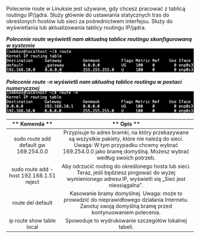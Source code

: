 Polecenie route w Linuksie jest używane, gdy chcesz pracować z tablicą routingu IP/jądra. Służy głównie do ustawiania statycznych tras do określonych hostów lub sieci za pośrednictwem interfejsu. Służy do wyświetlania lub aktualizowania tablicy routingu IP/jądra.

***Polecenie route wyświetli nam aktualną tablice routingu skonfigurowaną w systemie***
![fstab](/grafiki/3_6_4_route.png)

***Polecenie route -n wyświetli nam aktualną tablice routingu w postaci numerycznej***
![fstab](/grafiki/3_6_4_route2.png)

|                ** 						  							  								 Komenda  							 						 					**               |                                                                                                    ** 						  							  								 Opis  							 						 					**                                                                                                    |
|:--------------------------------------------------:|:------------------------------------------------------------------------------------------------------------------------------------------------------------------------------------------------------------------------:|
|    						  							  								 sudo route add default gw 169.254.0.0  							 						 					  |  						  							  								 Przypisuje to adres bramki, na który przekazywane są wszystkie pakiety, które nie należą do sieci.  Uwaga: W tym przypadku chcemy wybrać 169.254.0.0 jako bramę domyślną. Możesz wybrać według swoich potrzeb.  							 						 					 |
|  						  							  								 sudo route add -host 192.168.1.51 reject  							 						 					 |                           						  							  								 Aby odrzucić routing do określonego hosta lub sieci.  Teraz, jeśli będziesz pingować do wyżej wymienionego adresu IP, wyświetli się „Sieć jest nieosiągalna”.  							 						 					                         |
|              						  							  								 route del default  							 						 					            |                             						  							  								 Kasowanie bramy domyślnej.  Uwaga: może to prowadzić do nieprawidłowego działania Internetu. Zanotuj swoją domyślną bramę przed kontynuowaniem polecenia.  							 						 					                           |
|          						  							  								 ip route show table local  							 						 					        |                                                                               						  							  								 Spowoduje to wydrukowanie szczegółów lokalnej tabeli.  							 						 					                                                                             |


